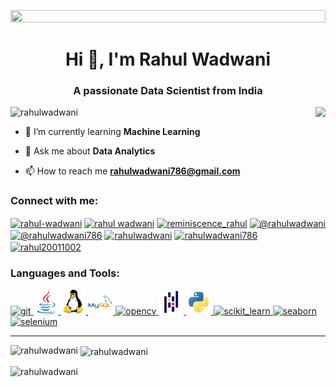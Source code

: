 <img src = "https://www.datanami.com/wp-content/uploads/2016/06/Data-Magic-Man.png" width = "100%" height = "50%" ></img>
<h1 align="center">Hi 👋, I'm Rahul Wadwani</h1>
<h3 align="center">A passionate Data Scientist from India</h3>
<img align = "right" src ="https://media2.giphy.com/media/qgQUggAC3Pfv687qPC/giphy.gif"></img>

<p align="left"> <img src="https://komarev.com/ghpvc/?username=rahulwadwani&label=Profile%20views&color=0e75b6&style=flat" alt="rahulwadwani" /> </p>

- 🌱 I’m currently learning **Machine Learning**

- 💬 Ask me about **Data Analytics**

- 📫 How to reach me **rahulwadwani786@gmail.com**

<h3 align="left">Connect with me:</h3>
<p align="left">
<a href="https://linkedin.com/in/rahul-wadwani" target="blank"><img align="center" src="https://raw.githubusercontent.com/rahuldkjain/github-profile-readme-generator/master/src/images/icons/Social/linked-in-alt.svg" alt="rahul-wadwani" height="30" width="40" /></a>
<a href="https://kaggle.com/rahulwadwani" target="blank"><img align="center" src="https://raw.githubusercontent.com/rahuldkjain/github-profile-readme-generator/master/src/images/icons/Social/kaggle.svg" alt="rahul wadwani" height="30" width="40" /></a>
<a href="https://instagram.com/reminiscence_rahul" target="blank"><img align="center" src="https://raw.githubusercontent.com/rahuldkjain/github-profile-readme-generator/master/src/images/icons/Social/instagram.svg" alt="reminiscence_rahul" height="30" width="40" /></a>
<a href="https://medium.com/@rahulwadwani786" target="blank"><img align="center" src="https://raw.githubusercontent.com/rahuldkjain/github-profile-readme-generator/master/src/images/icons/Social/medium.svg" alt="@rahulwadwani" height="30" width="40" /></a>
<a href="https://www.hackerrank.com/rahulwadwani786" target="blank"><img align="center" src="https://raw.githubusercontent.com/rahuldkjain/github-profile-readme-generator/master/src/images/icons/Social/hackerrank.svg" alt="@rahulwadwani786" height="30" width="40" /></a>
<a href="https://www.leetcode.com/rahulwadwani" target="blank"><img align="center" src="https://raw.githubusercontent.com/rahuldkjain/github-profile-readme-generator/master/src/images/icons/Social/leet-code.svg" alt="rahulwadwani" height="30" width="40" /></a>
<a href="https://auth.geeksforgeeks.org/user/rahulwadwani786" target="blank"><img align="center" src="https://raw.githubusercontent.com/rahuldkjain/github-profile-readme-generator/master/src/images/icons/Social/geeks-for-geeks.svg" alt="rahulwadwani786" height="30" width="40" /></a>
<a href="https://discord.gg/ZJKj323S" target="blank"><img align="center" src="https://raw.githubusercontent.com/rahuldkjain/github-profile-readme-generator/master/src/images/icons/Social/discord.svg" alt="rahul20011002" height="30" width="40" /></a>
</p>

<h3 align="left">Languages and Tools:</h3>
<p align="left"> <a href="https://git-scm.com/" target="_blank" rel="noreferrer"> <img src="https://www.vectorlogo.zone/logos/git-scm/git-scm-icon.svg" alt="git" width="40" height="40"/> </a> <a href="https://www.java.com" target="_blank" rel="noreferrer"> <img src="https://raw.githubusercontent.com/devicons/devicon/master/icons/java/java-original.svg" alt="java" width="40" height="40"/> </a> <a href="https://www.linux.org/" target="_blank" rel="noreferrer"> <img src="https://raw.githubusercontent.com/devicons/devicon/master/icons/linux/linux-original.svg" alt="linux" width="40" height="40"/> </a> <a href="https://www.mysql.com/" target="_blank" rel="noreferrer"> <img src="https://raw.githubusercontent.com/devicons/devicon/master/icons/mysql/mysql-original-wordmark.svg" alt="mysql" width="40" height="40"/> </a> <a href="https://opencv.org/" target="_blank" rel="noreferrer"> <img src="https://www.vectorlogo.zone/logos/opencv/opencv-icon.svg" alt="opencv" width="40" height="40"/> </a> <a href="https://pandas.pydata.org/" target="_blank" rel="noreferrer"> <img src="https://raw.githubusercontent.com/devicons/devicon/2ae2a900d2f041da66e950e4d48052658d850630/icons/pandas/pandas-original.svg" alt="pandas" width="40" height="40"/> </a> <a href="https://www.python.org" target="_blank" rel="noreferrer"> <img src="https://raw.githubusercontent.com/devicons/devicon/master/icons/python/python-original.svg" alt="python" width="40" height="40"/> </a> <a href="https://scikit-learn.org/" target="_blank" rel="noreferrer"> <img src="https://upload.wikimedia.org/wikipedia/commons/0/05/Scikit_learn_logo_small.svg" alt="scikit_learn" width="40" height="40"/> </a> <a href="https://seaborn.pydata.org/" target="_blank" rel="noreferrer"> <img src="https://seaborn.pydata.org/_images/logo-mark-lightbg.svg" alt="seaborn" width="40" height="40"/> </a> <a href="https://www.selenium.dev" target="_blank" rel="noreferrer"> <img src="https://raw.githubusercontent.com/detain/svg-logos/780f25886640cef088af994181646db2f6b1a3f8/svg/selenium-logo.svg" alt="selenium" width="40" height="40"/> </a> </p>
<hr>
<p><img align="left" src="https://github-readme-stats.vercel.app/api/top-langs?username=rahulwadwani&show_icons=true&locale=en&layout=compact" alt="rahulwadwani" /></p>

<p>&nbsp;<img align="center" src="https://github-readme-stats.vercel.app/api?username=rahulwadwani&show_icons=true&locale=en" alt="rahulwadwani" /></p>

<p><img align="center" src="https://github-readme-streak-stats.herokuapp.com/?user=rahulwadwani&" alt="rahulwadwani" /></p>
